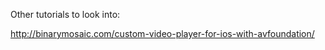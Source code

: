 Other tutorials to look into:

http://binarymosaic.com/custom-video-player-for-ios-with-avfoundation/